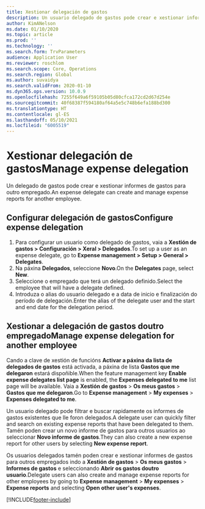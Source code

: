 ```yaml
---
title: Xestionar delegación de gastos
description: Un usuario delegado de gastos pode crear e xestionar informes de gastos para outro empregado da organización.
author: KimANelson
ms.date: 01/10/2020
ms.topic: article
ms.prod: ''
ms.technology: ''
ms.search.form: TrvParameters
audience: Application User
ms.reviewer: roschlom
ms.search.scope: Core, Operations
ms.search.region: Global
ms.author: suvaidya
ms.search.validFrom: 2020-01-10
ms.dyn365.ops.version: 10.0.9
ms.openlocfilehash: 7255f649a6f59105b05d80cfca172cd2d67d254e
ms.sourcegitcommit: 40f68387f594180af64a5e5c748b6efa188bd300
ms.translationtype: HT
ms.contentlocale: gl-ES
ms.lasthandoff: 05/10/2021
ms.locfileid: "6005519"
---
```

# <a name="manage-expense-delegation"></a><span data-ttu-id="eaab5-103">Xestionar delegación de gastos</span><span class="sxs-lookup"><span data-stu-id="eaab5-103">Manage expense delegation</span></span>

<span data-ttu-id="eaab5-104">Un delegado de gastos pode crear e xestionar informes de gastos para outro empregado.</span><span class="sxs-lookup"><span data-stu-id="eaab5-104">An expense delegate can create and manage expense reports for another employee.</span></span>

## <a name="configure-expense-delegation"></a><span data-ttu-id="eaab5-105">Configurar delegación de gastos</span><span class="sxs-lookup"><span data-stu-id="eaab5-105">Configure expense delegation</span></span>

1. <span data-ttu-id="eaab5-106">Para configurar un usuario como delegado de gastos, vaia a **Xestión de gastos > Configuración > Xeral > Delegados**.</span><span class="sxs-lookup"><span data-stu-id="eaab5-106">To set up a user as an expense delegate, go to **Expense management > Setup > General > Delegates**.</span></span>
2. <span data-ttu-id="eaab5-107">Na páxina **Delegados**, seleccione **Novo**.</span><span class="sxs-lookup"><span data-stu-id="eaab5-107">On the **Delegates** page, select **New**.</span></span>
3. <span data-ttu-id="eaab5-108">Seleccione o empregado que terá un delegado definido.</span><span class="sxs-lookup"><span data-stu-id="eaab5-108">Select the employee that will have a delegate defined.</span></span> 
4. <span data-ttu-id="eaab5-109">Introduza o alias do usuario delegado e a data de inicio e finalización do período de delegación.</span><span class="sxs-lookup"><span data-stu-id="eaab5-109">Enter the alias of the delegate user and the start and end date for the delegation period.</span></span>

## <a name="manage-expense-delegation-for-another-employee"></a><span data-ttu-id="eaab5-110">Xestionar a delegación de gastos doutro empregado</span><span class="sxs-lookup"><span data-stu-id="eaab5-110">Manage expense delegation for another employee</span></span>

<span data-ttu-id="eaab5-111">Cando a clave de xestión de funcións **Activar a páxina da lista de delegados de gastos** está activada, a páxina de lista **Gastos que me delegaron** estará dispoñible.</span><span class="sxs-lookup"><span data-stu-id="eaab5-111">When the feature management key **Enable expense delegates list page** is enabled, the **Expenses delegated to me** list page will be available.</span></span> <span data-ttu-id="eaab5-112">Vaia a **Xestión de gastos** > **Os meus gastos** > **Gastos que me delegaron**.</span><span class="sxs-lookup"><span data-stu-id="eaab5-112">Go to **Expense management** > **My expenses** > **Expenses delegated to me**.</span></span>

<span data-ttu-id="eaab5-113">Un usuario delegado pode filtrar e buscar rapidamente os informes de gastos existentes que lle foron delegados.</span><span class="sxs-lookup"><span data-stu-id="eaab5-113">A delegate user can quickly filter and search on existing expense reports that have been delegated to them.</span></span> <span data-ttu-id="eaab5-114">Tamén poden crear un novo informe de gastos para outros usuarios ao seleccionar **Novo informe de gastos**.</span><span class="sxs-lookup"><span data-stu-id="eaab5-114">They can also create a new expense report for other users by selecting **New expense report**.</span></span>

<span data-ttu-id="eaab5-115">Os usuarios delegados tamén poden crear e xestionar informes de gastos para outros empregados indo a **Xestión de gastos** > **Os meus gastos** > **Informes de gastos** e seleccionando **Abrir os gastos doutro usuario**.</span><span class="sxs-lookup"><span data-stu-id="eaab5-115">Delegate users can also create and manage expense reports for other employees by going to **Expense management** > **My expenses** > **Expense reports** and selecting **Open other user's expenses**.</span></span>


[!INCLUDE[footer-include](../includes/footer-banner.md)]